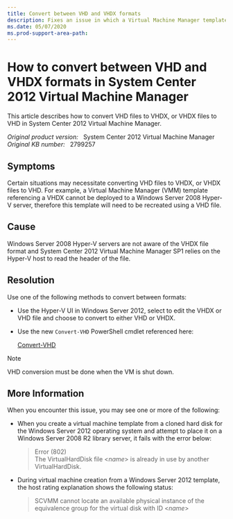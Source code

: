 ```yaml
---
title: Convert between VHD and VHDX formats
description: Fixes an issue in which a Virtual Machine Manager template referencing a VHDX cannot be deployed to a Windows Server 2008 Hyper-V server.
ms.date: 05/07/2020
ms.prod-support-area-path:
---
```

# How to convert between VHD and VHDX formats in System Center 2012 Virtual Machine Manager

This article describes how to convert VHD files to VHDX, or VHDX files to VHD in System Center 2012 Virtual Machine Manager.

_Original product version:_ &nbsp; System Center 2012 Virtual Machine Manager  
_Original KB number:_ &nbsp; 2799257

## Symptoms

Certain situations may necessitate converting VHD files to VHDX, or VHDX files to VHD. For example, a Virtual Machine Manager (VMM) template referencing a VHDX cannot be deployed to a Windows Server 2008 Hyper-V server, therefore this template will need to be recreated using a VHD file.

## Cause

Windows Server 2008 Hyper-V servers are not aware of the VHDX file format and System Center 2012 Virtual Machine Manager SP1 relies on the Hyper-V host to read the header of the file.

## Resolution

Use one of the following methods to convert between formats:

- Use the Hyper-V UI in Windows Server 2012, select to edit the VHDX or VHD file and choose to convert to either VHD or VHDX.
- Use the new `Convert-VHD` PowerShell cmdlet referenced here:

   [Convert-VHD](/powershell/module/hyper-v/convert-vhd)

> [!NOTE]
> VHD conversion must be done when the VM is shut down.

## More Information

When you encounter this issue, you may see one or more of the following:

- When you create a virtual machine template from a cloned hard disk for the Windows Server 2012 operating system and attempt to place it on a Windows Server 2008 R2 library server, it fails with the error below:

  > Error (802)  
  > The VirtualHardDisk file <*name*> is already in use by another VirtualHardDisk.

- During virtual machine creation from a Windows Server 2012 template, the host rating explanation shows the following status:

  > SCVMM cannot locate an available physical instance of the equivalence group for the virtual disk with ID <*name*>
